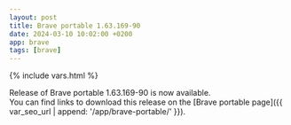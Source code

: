 ```yaml
---
layout: post
title: Brave portable 1.63.169-90
date: 2024-03-10 10:02:00 +0200
app: brave
tags: [brave]
---
```

{% include vars.html %}

Release of Brave portable 1.63.169-90 is now available.<br />
You can find links to download this release on the [Brave portable page]({{ var_seo_url | append: '/app/brave-portable/' }}).
